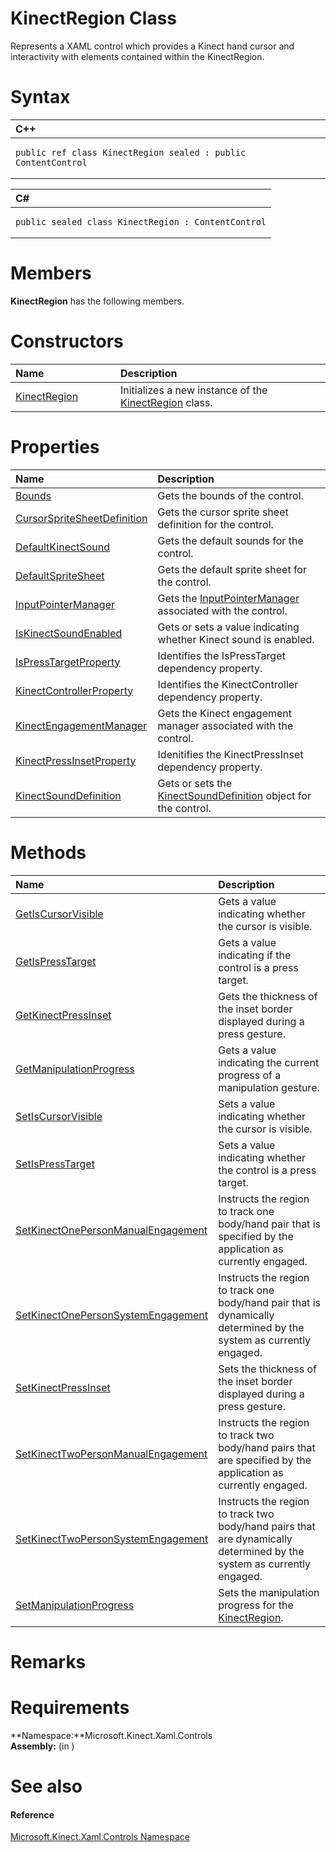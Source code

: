 KinectRegion Class  
==================  

Represents a XAML control which provides a Kinect hand cursor and interactivity with elements contained within the KinectRegion. <span id="syntaxSection"></span>

Syntax  
======  

<table>
<colgroup>
<col width="100%" />
</colgroup>
<thead>
<tr class="header">
<th align="left">C++</th>
</tr>
</thead>
<tbody>
<tr class="odd">
<td align="left"><pre><code>public ref class KinectRegion sealed : public ContentControl</code></pre></td>
</tr>
</tbody>
</table>

<table>
<colgroup>
<col width="100%" />
</colgroup>
<thead>
<tr class="header">
<th align="left">C#</th>
</tr>
</thead>
<tbody>
<tr class="odd">
<td align="left"><pre><code>public sealed class KinectRegion : ContentControl</code></pre></td>
</tr>
</tbody>
</table>

<span id="classMembersSection"></span>

Members  
=======  

**KinectRegion** has the following members.  

<span id="publicconstructorsSection"></span>

Constructors  
============  

<table>
<colgroup>
<col width="30%" />
<col width="60%" />
</colgroup>
<thead>
<tr class="header">
<th align="left">Name</th>
<th align="left">Description</th>
</tr>
</thead>
<tbody>
<tr class="odd">
<td align="left"><a href="KinectRegion_Class/Constructor.md">KinectRegion</a></td>
<td align="left">Initializes a new instance of the <a href="">KinectRegion</a> class.</td>
</tr>
</tbody>
</table>

<span id="publicpropertiesSection"></span>

Properties  
==========  

<table>
<colgroup>
<col width="30%" />
<col width="60%" />
</colgroup>
<thead>
<tr class="header">
<th align="left">Name</th>
<th align="left">Description</th>
</tr>
</thead>
<tbody>
<tr class="odd">
<td align="left"><a href="KinectRegion_Class/Properties/Bounds_Property.md">Bounds</a></td>
<td align="left">Gets the bounds of the control.</td>
</tr>
<tr class="even">
<td align="left"><a href="KinectRegion_Class/Properties/CursorSpriteSheetDefinition.md">CursorSpriteSheetDefinition</a></td>
<td align="left">Gets the cursor sprite sheet definition for the control.</td>
</tr>
<tr class="odd">
<td align="left"><a href="KinectRegion_Class/Properties/DefaultKinectSound_Property.md">DefaultKinectSound</a></td>
<td align="left">Gets the default sounds for the control.</td>
</tr>
<tr class="even">
<td align="left"><a href="KinectRegion_Class/Properties/DefaultSpriteSheet_Property.md">DefaultSpriteSheet</a></td>
<td align="left">Gets the default sprite sheet for the control.</td>
</tr>
<tr class="odd">
<td align="left"><a href="KinectRegion_Class/Properties/InputPointerManager_Property.md">InputPointerManager</a></td>
<td align="left">Gets the <a href="../Kinect.Toolkit.Input/InputPointerManager_Class.md">InputPointerManager</a> associated with the control.</td>
</tr>
<tr class="even">
<td align="left"><a href="KinectRegion_Class/Properties/IsKinectSoundEnabled.md">IsKinectSoundEnabled</a></td>
<td align="left">Gets or sets a value indicating whether Kinect sound is enabled.</td>
</tr>
<tr class="odd">
<td align="left"><a href="KinectRegion_Class/Properties/IsPressTargetProperty.md">IsPressTargetProperty</a></td>
<td align="left">Identifies the IsPressTarget dependency property.</td>
</tr>
<tr class="even">
<td align="left"><a href="KinectRegion_Class/Properties/KinectControllerProperty.md">KinectControllerProperty</a></td>
<td align="left">Identifies the KinectController dependency property.</td>
</tr>
<tr class="odd">
<td align="left"><a href="KinectRegion_Class/Properties/KinectEngagementManager.md">KinectEngagementManager</a></td>
<td align="left">Gets the Kinect engagement manager associated with the control.</td>
</tr>
<tr class="even">
<td align="left"><a href="KinectRegion_Class/Properties/KinectPressInsetProperty.md">KinectPressInsetProperty</a></td>
<td align="left">Idenitifies the KinectPressInset dependency property.</td>
</tr>
<tr class="odd">
<td align="left"><a href="KinectRegion_Class/Properties/KinectSoundDefinition.md">KinectSoundDefinition</a></td>
<td align="left">Gets or sets the <a href="KinectSoundDefinition_Class.md">KinectSoundDefinition</a> object for the control.</td>
</tr>
</tbody>
</table>

<span id="publicmethodsSection"></span>

Methods  
=======  

<table>
<colgroup>
<col width="30%" />
<col width="60%" />
</colgroup>
<thead>
<tr class="header">
<th align="left">Name</th>
<th align="left">Description</th>
</tr>
</thead>
<tbody>
<tr class="odd">
<td align="left"><a href="KinectRegion_Class/Methods/GetIsCursorVisible_Method.md">GetIsCursorVisible</a></td>
<td align="left">Gets a value indicating whether the cursor is visible.</td>
</tr>
<tr class="even">
<td align="left"><a href="KinectRegion_Class/Methods/GetIsPressTarget_Method.md">GetIsPressTarget</a></td>
<td align="left">Gets a value indicating if the control is a press target.</td>
</tr>
<tr class="odd">
<td align="left"><a href="KinectRegion_Class/Methods/GetKinectPressInset_Method.md">GetKinectPressInset</a></td>
<td align="left">Gets the thickness of the inset border displayed during a press gesture.</td>
</tr>
<tr class="even">
<td align="left"><a href="KinectRegion_Class/Methods/GetManipulationProgress.md">GetManipulationProgress</a></td>
<td align="left">Gets a value indicating the current progress of a manipulation gesture.</td>
</tr>
<tr class="odd">
<td align="left"><a href="KinectRegion_Class/Methods/SetIsCursorVisible_Method.md">SetIsCursorVisible</a></td>
<td align="left">Sets a value indicating whether the cursor is visible.</td>
</tr>
<tr class="even">
<td align="left"><a href="KinectRegion_Class/Methods/SetIsPressTarget_Method.md">SetIsPressTarget</a></td>
<td align="left">Sets a value indicating whether the control is a press target.</td>
</tr>
<tr class="odd">
<td align="left"><a href="KinectRegion_Class/Methods/SetKinectOnePersonManualEn.md">SetKinectOnePersonManualEngagement</a></td>
<td align="left">Instructs the region to track one body/hand pair that is specified by the application as currently engaged.</td>
</tr>
<tr class="even">
<td align="left"><a href="KinectRegion_Class/Methods/SetKinectOnePersonSystemEn.md">SetKinectOnePersonSystemEngagement</a></td>
<td align="left">Instructs the region to track one body/hand pair that is dynamically determined by the system as currently engaged.</td>
</tr>
<tr class="odd">
<td align="left"><a href="KinectRegion_Class/Methods/SetKinectPressInset_Method.md">SetKinectPressInset</a></td>
<td align="left">Sets the thickness of the inset border displayed during a press gesture.</td>
</tr>
<tr class="even">
<td align="left"><a href="KinectRegion_Class/Methods/SetKinectTwoPersonManualEn.md">SetKinectTwoPersonManualEngagement</a></td>
<td align="left">Instructs the region to track two body/hand pairs that are specified by the application as currently engaged.</td>
</tr>
<tr class="odd">
<td align="left"><a href="KinectRegion_Class/Methods/SetKinectTwoPersonSystemEn.md">SetKinectTwoPersonSystemEngagement</a></td>
<td align="left">Instructs the region to track two body/hand pairs that are dynamically determined by the system as currently engaged.</td>
</tr>
<tr class="even">
<td align="left"><a href="KinectRegion_Class/Methods/SetManipulationProgress.md">SetManipulationProgress</a></td>
<td align="left">Sets the manipulation progress for the <a href="">KinectRegion</a>.</td>
</tr>
</tbody>
</table>

<span id="remarks"></span>

Remarks  
=======  

<span id="requirements"></span>

Requirements  
============  

**Namespace:**Microsoft.Kinect.Xaml.Controls  
**Assembly:** (in )  

<span id="ID4E6"></span>

See also  
========  

<span id="ID4EBB"></span>
#### Reference  

[Microsoft.Kinect.Xaml.Controls Namespace](../Kinect.Xaml.Controls.md)  



<!--Please do not edit the data in the comment block below.-->
<!--
TOCTitle : KinectRegion Class
RLTitle : KinectRegion Class
KeywordK : KinectRegion class, about
HelpPriority : 2
TopicType : apiref
KeywordF : Microsoft.Kinect.Xaml.Controls.KinectRegion
KeywordF : KinectRegion
KeywordF : Microsoft.Kinect.Xaml.Controls.KinectRegion
KeywordA : T:Microsoft.Kinect.Xaml.Controls.KinectRegion
AssetID : T:Microsoft.Kinect.Xaml.Controls.KinectRegion
Locale : en-us
CommunityContent : 1
APIType : Managed
APILocation : 
APIName : Microsoft.Kinect.Xaml.Controls.KinectRegion
TargetOS : Windows
TopicType : kbSyntax
DevLang : VB
DevLang : CSharp
DevLang : JavaScript
DevLang : C++
DocSet : K4Wv2
ProjType : K4Wv2Proj
Technology : Kinect for Windows
Product : Kinect for Windows SDK v2
productversion : 20
-->
